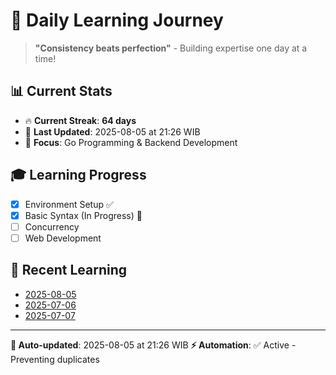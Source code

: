 # 🚀 Daily Learning Journey

> **"Consistency beats perfection"** - Building expertise one day at a time!

## 📊 Current Stats
- 🔥 **Current Streak**: **64 days**
- 📅 **Last Updated**: 2025-08-05 at 21:26 WIB
- 🎯 **Focus**: Go Programming & Backend Development

## 🎓 Learning Progress
- [x] Environment Setup ✅
- [x] Basic Syntax (In Progress) 🔄
- [ ] Concurrency
- [ ] Web Development

## 📖 Recent Learning
- [2025-08-05](learning-log/.md)
- [2025-07-06](learning-log/.md)
- [2025-07-07](learning-log/.md)

---
**🤖 Auto-updated**: 2025-08-05 at 21:26 WIB
**⚡ Automation**: ✅ Active - Preventing duplicates
